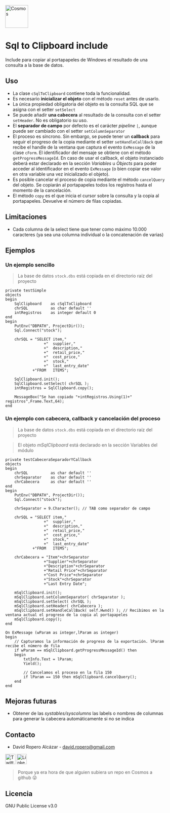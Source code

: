 [<img src="http://www.base100.com/images/productos/cosmos.png" alt="Cosmos" width="72"/>](http://www.base100.com/es/productos/cosmos01.html)

# Sql to Clipboard include
Include para copiar al portapapeles de Windows el resultado de una consulta a la base de datos.

## Uso

* La clase ``cSqlToClipboard`` contiene toda la funcionalidad.
* Es necesario **inicializar el objeto** con el método ``reset`` antes de usarlo.
* La única propiedad obligatoria del objeto es la consulta SQL que se asigna con el setter ``setSelect``
* Se puede añadir **una cabecera** al resultado de la consulta con el setter ``setHeader``. No es obligatorio su uso.
* El **separador de campo** por defecto es el carácter *pipeline* ``|``, aunque puede ser cambiado con el setter ``setColumnSeparator``
* El proceso es síncrono. Sin embargo, se puede tener un **callback** para seguir el progreso de la copia mediante el setter ``setHandleCallBack`` que recibe el handle de la ventana que captura el evento ``ExMessage`` de la clase ``cForm``. El identificador del mensaje se obtiene con el método ``getProgressMessageId``. En caso de usar el callback, el objeto instanciado deberá estar declarado en la sección *Variables* u *Objects* para poder acceder al identificador en el evento ``ExMessage`` (o bien copiar ese valor en otra variable una vez inicializado el objeto).
* Es posible cancelar el proceso de copia mediante el método ``cancelQuery`` del objeto. Se copiarán al portapapeles todos los registros hasta el momento de la cancelación.
* El método ``copy`` es el que inicia el cursor sobre la consulta y la copia al portapapeles. Devuelve el número de filas copiadas.

## Limitaciones

* Cada columna de la select tiene que tener como máximo 10.000 caracteres (ya sea una columna individual o la concatenación de varias)

## Ejemplos

### Un ejemplo sencillo
> La base de datos ``stock.dbs`` está copiada en el directorio raíz del proyecto
```
private testSimple
objects
begin
    SqlClipboard    as cSqlToClipboard
    chrSQL          as char default ''
    intRegistros    as integer default 0
end
begin
    PutEnv("DBPATH", ProjectDir());
    Sql.Connect("stock");

    chrSQL = "SELECT item,"
                 +"  supplier,"
                 +"  description,"
                 +"  retail_price,"
                 +"  cost_price,"
                 +"  stock,"
                 +"  last_entry_date"
            +"FROM   ITEMS";

    SqlClipboard.init();
    SqlClipboard.setSelect( chrSQL );
    intRegistros = SqlClipboard.copy();

    MessageBox("Se han copiado "+intRegistros.Using(1)+" registros",Frame.Text,64);
end
```

### Un ejemplo con cabecera, callback y cancelación del proceso
> La base de datos ``stock.dbs`` está copiada en el directorio raíz del proyecto

> El objeto *mSqlClipboard* está declarado en la sección Variables del módulo
```
private testCabeceraSeparadorYCallback
objects
begin
    chrSQL          as char default ''
    chrSeparator    as char default ''
    chrCabecera     as char default ''
end
begin
    PutEnv("DBPATH", ProjectDir());
    Sql.Connect("stock");

    chrSeparator = 9.Character(); // TAB como separador de campo

    chrSQL = "SELECT item,"
                 +"  supplier,"
                 +"  description,"
                 +"  retail_price,"
                 +"  cost_price,"
                 +"  stock,"
                 +"  last_entry_date"
            +"FROM   ITEMS";

    chrCabecera = "Item"+chrSeparator
                 +"Supplier"+chrSeparator
                 +"Description"+chrSeparator
                 +"Retail Price"+chrSeparator
                 +"Cost Price"+chrSeparator
                 +"Stock"+chrSeparator
                 +"Last Entry Date";

    mSqlClipboard.init();
    mSqlClipboard.setColumnSeparator( chrSeparator );
    mSqlClipboard.setSelect( chrSQL );
    mSqlClipboard.setHeader( chrCabecera );
    mSqlClipboard.setHandleCallBack( self.Hwnd() ); // Recibimos en la ventana actual el progreso de la copia al portapapeles
    mSqlClipboard.copy();
end

On ExMessage (wParam as integer,lParam as integer)
begin
    // Capturamos la información de progreso de la exportación. lParam recibe el número de fila
    if wParam == mSqlClipboard.getProgressMessageId() then
    begin
        txtInfo.Text = lParam;
        Yield();

        // Cancelamos el proceso en la fila 150
        if lParam == 150 then mSqlClipboard.cancelQuery();
    end
end
```

## Mejoras futuras

* Obtener de las *systables/syscolumns* las labels o nombres de columnas para generar la cabecera automáticamente si no se indica

## Contacto

* David Ropero Alcázar - david.ropero@gmail.com

[<img src="https://image.freepik.com/iconos-gratis/boton-del-logotipo-de-twitter_318-85053.jpg" alt="Twitter" width="32"/>](https://twitter.com/clothierdroid)
[<img src="http://www.iconsdb.com/icons/preview/black/linkedin-4-xxl.png" alt="Linkedin" width="32"/>](http://www.linkedin.com/in/davidropero)

> Porque ya era hora de que alguien subiera un repo en Cosmos a github :stuck_out_tongue_winking_eye:

## Licencia

GNU Public License v3.0
